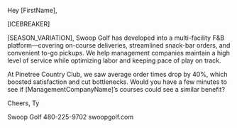 Hey [FirstName],

[ICEBREAKER]

[SEASON_VARIATION], Swoop Golf has developed into a multi-facility F&B platform—covering on-course deliveries, streamlined snack-bar orders, and convenient to-go pickups. We help management companies maintain a high level of service while optimizing labor and keeping pace of play on track.

At Pinetree Country Club, we saw average order times drop by 40%, which boosted satisfaction and cut bottlenecks. Would you have a few minutes to see if [ManagementCompanyName]’s courses could see a similar benefit?

Cheers,
Ty

Swoop Golf
480-225-9702
swoopgolf.com
